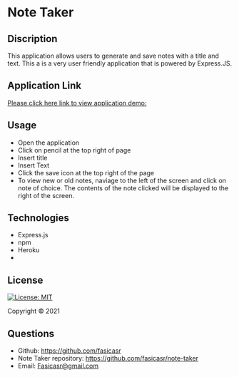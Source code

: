 # Note Taker

## Discription 

This application allows users to generate and save notes with a title and text. This a is a very user friendly application that is powered by Express.JS.

## Application Link  

[Please click here link to view application demo:](https://drive.google.com/file/d/1BM4ySFwQAMCXGqlXbVgYegw-pbw2Dy9n/view?usp=sharing)

## Usage 

* Open the application 
* Click on pencil at the top right of page 
* Insert title
* Insert Text 
* Click the save icon at the top right of the page 
* To view new or old notes, naviage to the left of the screen and click on note of choice. The contents of the note clicked will be displayed to the right of the screen.   

## Technologies 

* Express.js
* npm 
* Heroku 
* 

## License

[![License: MIT](https://img.shields.io/badge/License-MIT-yellow.svg)](https://opensource.org/licenses/MIT)

Copyright © 2021 

## Questions 

* Github: https://github.com/fasicasr
* Note Taker repository: https://github.com/fasicasr/note-taker
* Email: Fasicasr@gmail.com
